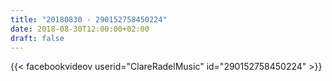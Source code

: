 ```yaml
---
title: "20180830 - 290152758450224"
date: 2018-08-30T12:00:00+02:00
draft: false
---
```


{{< facebookvideov userid="ClareRadelMusic" id="290152758450224" >}}